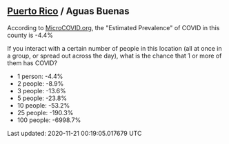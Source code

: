 
## [Puerto Rico](/united-states/puerto-rico) / Aguas Buenas

According to [MicroCOVID.org](http://microcovid.org),
the "Estimated Prevalence" of COVID in this county is -4.4%

If you interact with a certain number of people in this location
(all at once in a group, or spread out across the day), what is the chance that
1 or more of them has COVID?

- 1 person: -4.4%
- 2 people: -8.9%
- 3 people: -13.6%
- 5 people: -23.8%
- 10 people: -53.2%
- 25 people: -190.3%
- 100 people: -6998.7%

Last updated: 2020-11-21 00:19:05.017679 UTC
